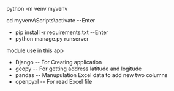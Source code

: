 python -m venv myvenv

cd myvenv\Scripts\activate  --Enter

- pip install -r requirements.txt --Enter
- python manage.py runserver


module use in this app
- Django  -- For Creating application
- geopy  -- For getting address latitude and logitude
- pandas -- Manupulation Excel data to add new two columns
- openpyxl -- For read Excel file


